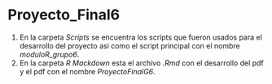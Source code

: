 # Proyecto_Final6
1. En la carpeta *Scripts* se encuentra los scripts que fueron usados para el desarrollo del proyecto asi como el script principal con el nombre *moduloR_grupo6*.
2. En la carpeta *R Mackdown* esta el archivo *.Rmd* con el desarrollo del pdf y el pdf con el nombre *ProyectoFinalG6*.
